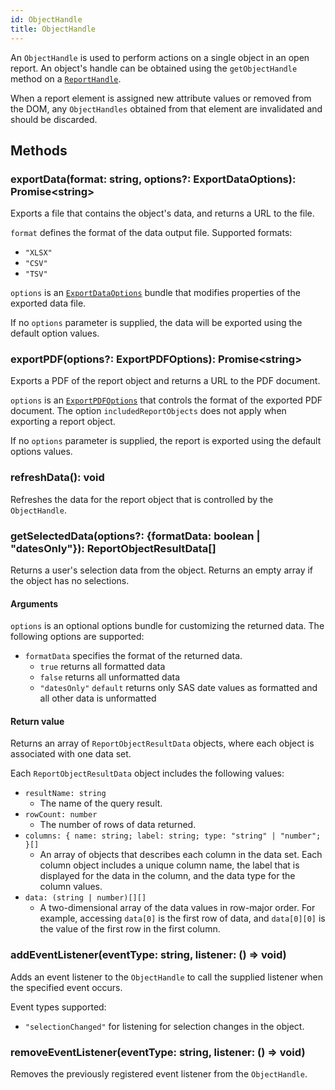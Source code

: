 ```yaml
---
id: ObjectHandle
title: ObjectHandle
---
```


An `ObjectHandle` is used to perform actions on a single object in an open
report. An object's handle can be obtained using the `getObjectHandle` method
on a [`ReportHandle`](ReportHandle.md).

When a report element is assigned new attribute values or removed from the DOM,
any `ObjectHandles` obtained from that element are invalidated and should be
discarded.

## Methods

### exportData(format: string, options?: ExportDataOptions): Promise\<string>
Exports a file that contains the object's data, and returns a URL to the file. 

`format` defines the format of the data output file.
Supported formats: 
  - `"XLSX"`
  - `"CSV"`
  - `"TSV"`

`options` is an [`ExportDataOptions`](ExportDataOptions.md) bundle that modifies properties of the exported data file. 

If no `options` parameter is supplied, the data will be exported using the default option values. 

### exportPDF(options?: ExportPDFOptions): Promise\<string>

Exports a PDF of the report object and returns a URL to the PDF document. 

`options` is an [`ExportPDFOptions`](ExportPDFOptions.md) that controls the format of the exported PDF document. The option `includedReportObjects` does not apply when exporting a report object.

If no `options` parameter is supplied, the report is exported using the default options values.

### refreshData(): void

Refreshes the data for the report object that is controlled by the
`ObjectHandle`.

### getSelectedData(options?: {formatData: boolean | "datesOnly"}): ReportObjectResultData[]

Returns a user's selection data from the object. Returns an empty array if the object has no selections.

#### Arguments

`options` is an optional options bundle for customizing the returned data. The following options are supported:

- `formatData` specifies the format of the returned data.
  - `true` returns all formatted data
  - `false` returns all unformatted data
  - `"datesOnly"` `default` returns only SAS date values as formatted and all other data is unformatted

#### Return value

Returns an array of `ReportObjectResultData` objects, where each object is associated with one data set.

Each `ReportObjectResultData` object includes the following values:

- `resultName: string`
  - The name of the query result.
- `rowCount: number`
  - The number of rows of data returned.
- `columns: { name: string; label: string; type: "string" | "number"; }[]`
  - An array of objects that describes each column in the data set. Each column object includes a unique column name, the label that is displayed for the data in the column, and the data type for the column values.
- `data: (string | number)[][]`
  - A two-dimensional array of the data values in row-major order. For example, accessing `data[0]` is the first row of data, and `data[0][0]` is the value of the first row in the first column.

### addEventListener(eventType: string, listener: () => void)

Adds an event listener to the `ObjectHandle` to call the supplied listener when the specified event occurs.

Event types supported:

- `"selectionChanged"` for listening for selection changes in the object.

### removeEventListener(eventType: string, listener: () => void)

Removes the previously registered event listener from the `ObjectHandle`.
